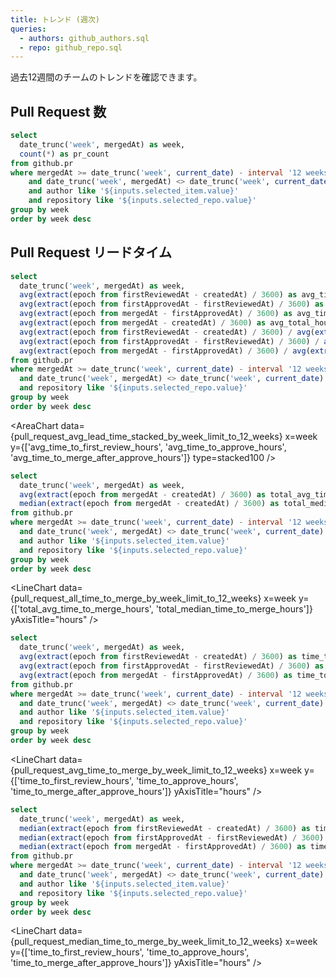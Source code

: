 ```yaml
---
title: トレンド (週次)
queries:
  - authors: github_authors.sql
  - repo: github_repo.sql
---
```


<Dropdown name=selected_item data={authors} value=author>
    <DropdownOption value="%" valueLabel="全ての author"/>
</Dropdown>

<Dropdown name=selected_repo data={repo} value=repository>
    <DropdownOption value="%" valueLabel="全ての repo"/>
</Dropdown>

過去12週間のチームのトレンドを確認できます。

## Pull Request 数

```sql pull_request_count_by_week_limit_to_12_weeks
select
  date_trunc('week', mergedAt) as week,
  count(*) as pr_count
from github.pr
where mergedAt >= date_trunc('week', current_date) - interval '12 weeks'
    and date_trunc('week', mergedAt) <> date_trunc('week', current_date)
    and author like '${inputs.selected_item.value}'
    and repository like '${inputs.selected_repo.value}'
group by week
order by week desc
```

<LineChart
    data={pull_request_count_by_week_limit_to_12_weeks}
    x=week
    y=pr_count
    xAxisTitle="week"
    yAxisTitle="count"
/>

## Pull Request リードタイム

```sql pull_request_avg_lead_time_stacked_by_week_limit_to_12_weeks
select
  date_trunc('week', mergedAt) as week,
  avg(extract(epoch from firstReviewedAt - createdAt) / 3600) as avg_time_to_first_review_hours,
  avg(extract(epoch from firstApprovedAt - firstReviewedAt) / 3600) as avg_time_to_approve_hours,
  avg(extract(epoch from mergedAt - firstApprovedAt) / 3600) as avg_time_to_merge_after_approve_hours,
  avg(extract(epoch from mergedAt - createdAt) / 3600) as avg_total_hours,
  avg(extract(epoch from firstReviewedAt - createdAt) / 3600) / avg(extract(epoch from mergedAt - createdAt) / 3600) as avg_time_to_first_review_hours_pct,
  avg(extract(epoch from firstApprovedAt - firstReviewedAt) / 3600) / avg(extract(epoch from mergedAt - createdAt) / 3600) as avg_time_to_approve_hours_pct,
  avg(extract(epoch from mergedAt - firstApprovedAt) / 3600) / avg(extract(epoch from mergedAt - createdAt) / 3600) as avg_time_to_merge_after_approve_hours_pct
from github.pr
where mergedAt >= date_trunc('week', current_date) - interval '12 weeks'
  and date_trunc('week', mergedAt) <> date_trunc('week', current_date)
  and repository like '${inputs.selected_repo.value}'
group by week
order by week desc
```

<AreaChart
    data={pull_request_avg_lead_time_stacked_by_week_limit_to_12_weeks}
    x=week
    y={['avg_time_to_first_review_hours', 'avg_time_to_approve_hours', 'avg_time_to_merge_after_approve_hours']}
    type=stacked100
/>

<Tabs>

<Tab label="ALL">

```sql pull_request_all_time_to_merge_by_week_limit_to_12_weeks
select
  date_trunc('week', mergedAt) as week,
  avg(extract(epoch from mergedAt - createdAt) / 3600) as total_avg_time_to_merge_hours,
  median(extract(epoch from mergedAt - createdAt) / 3600) as total_median_time_to_merge_hours
from github.pr
where mergedAt >= date_trunc('week', current_date) - interval '12 weeks'
  and date_trunc('week', mergedAt) <> date_trunc('week', current_date)
  and author like '${inputs.selected_item.value}'
  and repository like '${inputs.selected_repo.value}'
group by week
order by week desc
```

<LineChart
    data={pull_request_all_time_to_merge_by_week_limit_to_12_weeks}
    x=week
    y={['total_avg_time_to_merge_hours', 'total_median_time_to_merge_hours']}
    yAxisTitle="hours"
/>

</Tab>

<Tab label="Average">

```sql pull_request_avg_time_to_merge_by_week_limit_to_12_weeks
select
  date_trunc('week', mergedAt) as week,
  avg(extract(epoch from firstReviewedAt - createdAt) / 3600) as time_to_first_review_hours,
  avg(extract(epoch from firstApprovedAt - firstReviewedAt) / 3600) as time_to_approve_hours,
  avg(extract(epoch from mergedAt - firstApprovedAt) / 3600) as time_to_merge_after_approve_hours
from github.pr
where mergedAt >= date_trunc('week', current_date) - interval '12 weeks'
  and date_trunc('week', mergedAt) <> date_trunc('week', current_date)
  and author like '${inputs.selected_item.value}'
  and repository like '${inputs.selected_repo.value}'
group by week
order by week desc
```

<LineChart
    data={pull_request_avg_time_to_merge_by_week_limit_to_12_weeks}
    x=week
    y={['time_to_first_review_hours', 'time_to_approve_hours', 'time_to_merge_after_approve_hours']}
    yAxisTitle="hours"
/>

</Tab>

<Tab label="Median">

```sql pull_request_median_time_to_merge_by_week_limit_to_12_weeks
select
  date_trunc('week', mergedAt) as week,
  median(extract(epoch from firstReviewedAt - createdAt) / 3600) as time_to_first_review_hours,
  median(extract(epoch from firstApprovedAt - firstReviewedAt) / 3600) as time_to_approve_hours,
  median(extract(epoch from mergedAt - firstApprovedAt) / 3600) as time_to_merge_after_approve_hours
from github.pr
where mergedAt >= date_trunc('week', current_date) - interval '12 weeks'
  and date_trunc('week', mergedAt) <> date_trunc('week', current_date)
  and author like '${inputs.selected_item.value}'
  and repository like '${inputs.selected_repo.value}'
group by week
order by week desc
```

<LineChart
data={pull_request_median_time_to_merge_by_week_limit_to_12_weeks}
x=week
y={['time_to_first_review_hours', 'time_to_approve_hours', 'time_to_merge_after_approve_hours']}
yAxisTitle="hours"
/>

</Tab>

</Tabs>
